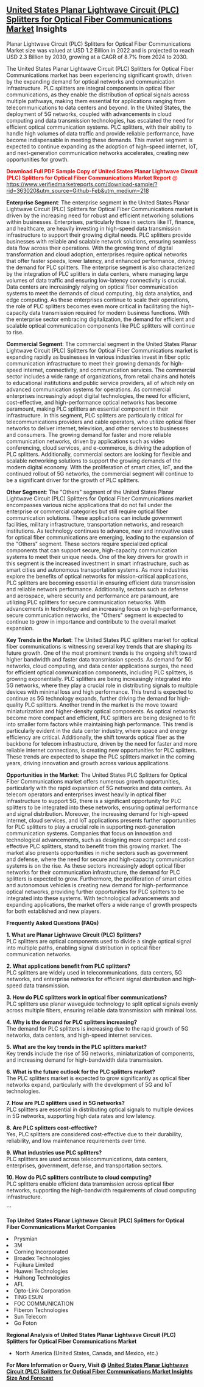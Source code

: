 <h2><a href="https://www.verifiedmarketreports.com/download-sample/?rid=363020&amp;utm_source=Github-Feb&amp;utm_medium=218" target="_blank">United States Planar Lightwave Circuit (PLC) Splitters for Optical Fiber Communications Market</a> Insights</h2><p>Planar Lightwave Circuit (PLC) Splitters for Optical Fiber Communications Market size was valued at USD 1.2 Billion in 2022 and is projected to reach USD 2.3 Billion by 2030, growing at a CAGR of 8.7% from 2024 to 2030.</p><p> <p>The United States Planar Lightwave Circuit (PLC) Splitters for Optical Fiber Communications market has been experiencing significant growth, driven by the expanding demand for optical networks and communication infrastructure. PLC splitters are integral components in optical fiber communications, as they enable the distribution of optical signals across multiple pathways, making them essential for applications ranging from telecommunications to data centers and beyond. In the United States, the deployment of 5G networks, coupled with advancements in cloud computing and data transmission technologies, has escalated the need for efficient optical communication systems. PLC splitters, with their ability to handle high volumes of data traffic and provide reliable performance, have become indispensable in meeting these demands. This market segment is expected to continue expanding as the adoption of high-speed internet, IoT, and next-generation communication networks accelerates, creating new opportunities for growth. <p><span class=""><span style="color: #ff0000;"><strong>Download Full PDF Sample Copy of United States Planar Lightwave Circuit (PLC) Splitters for Optical Fiber Communications Market Report</strong> @ </span><a href="https://www.verifiedmarketreports.com/download-sample/?rid=363020&amp;utm_source=Github-Feb&amp;utm_medium=218" target="_blank">https://www.verifiedmarketreports.com/download-sample/?rid=363020&amp;utm_source=Github-Feb&amp;utm_medium=218</a></span></p> <p><strong>Enterprise Segment</strong>: The enterprise segment in the United States Planar Lightwave Circuit (PLC) Splitters for Optical Fiber Communications market is driven by the increasing need for robust and efficient networking solutions within businesses. Enterprises, particularly those in sectors like IT, finance, and healthcare, are heavily investing in high-speed data transmission infrastructure to support their growing digital needs. PLC splitters provide businesses with reliable and scalable network solutions, ensuring seamless data flow across their operations. With the growing trend of digital transformation and cloud adoption, enterprises require optical networks that offer faster speeds, lower latency, and enhanced performance, driving the demand for PLC splitters. The enterprise segment is also characterized by the integration of PLC splitters in data centers, where managing large volumes of data traffic and ensuring low-latency connectivity is crucial. Data centers are increasingly relying on optical fiber communication systems to meet the demands of cloud computing, big data analytics, and edge computing. As these enterprises continue to scale their operations, the role of PLC splitters becomes even more critical in facilitating the high-capacity data transmission required for modern business functions. With the enterprise sector embracing digitalization, the demand for efficient and scalable optical communication components like PLC splitters will continue to rise. <p><strong>Commercial Segment</strong>: The commercial segment in the United States Planar Lightwave Circuit (PLC) Splitters for Optical Fiber Communications market is expanding rapidly as businesses in various industries invest in fiber optic communication infrastructure to meet their growing demands for high-speed internet, connectivity, and communication services. The commercial sector includes a wide range of organizations, from retail chains and hotels to educational institutions and public service providers, all of which rely on advanced communication systems for operations. As commercial enterprises increasingly adopt digital technologies, the need for efficient, cost-effective, and high-performance optical networks has become paramount, making PLC splitters an essential component in their infrastructure. In this segment, PLC splitters are particularly critical for telecommunications providers and cable operators, who utilize optical fiber networks to deliver internet, television, and other services to businesses and consumers. The growing demand for faster and more reliable communication networks, driven by applications such as video conferencing, cloud services, and e-commerce, is driving the adoption of PLC splitters. Additionally, commercial sectors are looking for flexible and scalable networking solutions to support the growing demands of the modern digital economy. With the proliferation of smart cities, IoT, and the continued rollout of 5G networks, the commercial segment will continue to be a significant driver for the growth of PLC splitters. <p><strong>Other Segment</strong>: The "Others" segment of the United States Planar Lightwave Circuit (PLC) Splitters for Optical Fiber Communications market encompasses various niche applications that do not fall under the enterprise or commercial categories but still require optical fiber communication solutions. These applications can include government facilities, military infrastructure, transportation networks, and research institutions. As technology continues to advance, new and innovative uses for optical fiber communications are emerging, leading to the expansion of the "Others" segment. These sectors require specialized optical components that can support secure, high-capacity communication systems to meet their unique needs. One of the key drivers for growth in this segment is the increased investment in smart infrastructure, such as smart cities and autonomous transportation systems. As more industries explore the benefits of optical networks for mission-critical applications, PLC splitters are becoming essential in ensuring efficient data transmission and reliable network performance. Additionally, sectors such as defense and aerospace, where security and performance are paramount, are utilizing PLC splitters for secure communication networks. With advancements in technology and an increasing focus on high-performance, secure communication networks, the "Others" segment is expected to continue to grow in importance and contribute to the overall market expansion. <p><strong>Key Trends in the Market</strong>: The United States PLC splitters market for optical fiber communications is witnessing several key trends that are shaping its future growth. One of the most prominent trends is the ongoing shift toward higher bandwidth and faster data transmission speeds. As demand for 5G networks, cloud computing, and data center applications surges, the need for efficient optical communication components, including PLC splitters, is growing exponentially. PLC splitters are being increasingly integrated into 5G networks, where they play a crucial role in distributing signals to multiple devices with minimal loss and high performance. This trend is expected to continue as 5G technology expands, further driving the demand for high-quality PLC splitters. Another trend in the market is the move toward miniaturization and higher-density optical components. As optical networks become more compact and efficient, PLC splitters are being designed to fit into smaller form factors while maintaining high performance. This trend is particularly evident in the data center industry, where space and energy efficiency are critical. Additionally, the shift towards optical fiber as the backbone for telecom infrastructure, driven by the need for faster and more reliable internet connections, is creating new opportunities for PLC splitters. These trends are expected to shape the PLC splitters market in the coming years, driving innovation and growth across various applications. <p><strong>Opportunities in the Market</strong>: The United States PLC Splitters for Optical Fiber Communications market offers numerous growth opportunities, particularly with the rapid expansion of 5G networks and data centers. As telecom operators and enterprises invest heavily in optical fiber infrastructure to support 5G, there is a significant opportunity for PLC splitters to be integrated into these networks, ensuring optimal performance and signal distribution. Moreover, the increasing demand for high-speed internet, cloud services, and IoT applications presents further opportunities for PLC splitters to play a crucial role in supporting next-generation communication systems. Companies that focus on innovation and technological advancements, such as designing more compact and cost-effective PLC splitters, stand to benefit from this growing market. The market also presents opportunities in niche sectors such as government and defense, where the need for secure and high-capacity communication systems is on the rise. As these sectors increasingly adopt optical fiber networks for their communication infrastructure, the demand for PLC splitters is expected to grow. Furthermore, the proliferation of smart cities and autonomous vehicles is creating new demand for high-performance optical networks, providing further opportunities for PLC splitters to be integrated into these systems. With technological advancements and expanding applications, the market offers a wide range of growth prospects for both established and new players. <p><strong>Frequently Asked Questions (FAQs)</strong></p> <p><strong>1. What are Planar Lightwave Circuit (PLC) Splitters?</strong><br> PLC splitters are optical components used to divide a single optical signal into multiple paths, enabling signal distribution in optical fiber communication networks.</p> <p><strong>2. What applications benefit from PLC splitters?</strong><br> PLC splitters are widely used in telecommunications, data centers, 5G networks, and enterprise networks for efficient signal distribution and high-speed data transmission.</p> <p><strong>3. How do PLC splitters work in optical fiber communications?</strong><br> PLC splitters use planar waveguide technology to split optical signals evenly across multiple fibers, ensuring reliable data transmission with minimal loss.</p> <p><strong>4. Why is the demand for PLC splitters increasing?</strong><br> The demand for PLC splitters is increasing due to the rapid growth of 5G networks, data centers, and high-speed internet services.</p> <p><strong>5. What are the key trends in the PLC splitters market?</strong><br> Key trends include the rise of 5G networks, miniaturization of components, and increasing demand for high-bandwidth data transmission.</p> <p><strong>6. What is the future outlook for the PLC splitters market?</strong><br> The PLC splitters market is expected to grow significantly as optical fiber networks expand, particularly with the development of 5G and IoT technologies.</p> <p><strong>7. How are PLC splitters used in 5G networks?</strong><br> PLC splitters are essential in distributing optical signals to multiple devices in 5G networks, supporting high data rates and low latency.</p> <p><strong>8. Are PLC splitters cost-effective?</strong><br> Yes, PLC splitters are considered cost-effective due to their durability, reliability, and low maintenance requirements over time.</p> <p><strong>9. What industries use PLC splitters?</strong><br> PLC splitters are used across telecommunications, data centers, enterprises, government, defense, and transportation sectors.</p> <p><strong>10. How do PLC splitters contribute to cloud computing?</strong><br> PLC splitters enable efficient data transmission across optical fiber networks, supporting the high-bandwidth requirements of cloud computing infrastructure.</p> ```</p><p><strong>Top United States Planar Lightwave Circuit (PLC) Splitters for Optical Fiber Communications Market Companies</strong></p><div data-test-id=""><p><li>Prysmian</li><li> 3M</li><li> Corning Incorporated</li><li> Broadex Technologies</li><li> Fujikura Limited</li><li> Huawei Technologies</li><li> Huihong Technologies</li><li> AFL</li><li> Opto-Link Corporation</li><li> TING ESUN</li><li> FOC COMMUNICATION</li><li> Fiberon Technologies</li><li> Sun Telecom</li><li> Go Foton</li></p><div><strong>Regional Analysis of&nbsp;United States Planar Lightwave Circuit (PLC) Splitters for Optical Fiber Communications Market</strong></div><ul><li dir="ltr"><p dir="ltr">North America&nbsp;(United States, Canada, and Mexico, etc.)</p></li></ul><p><strong>For More Information or Query, Visit @&nbsp;</strong><strong><a href="https://www.verifiedmarketreports.com/product/planar-lightwave-circuit-plc-splitters-for-optical-fiber-communications-market/?utm_source=Github-Feb&amp;utm_medium=218" target="_blank">United States Planar Lightwave Circuit (PLC) Splitters for Optical Fiber Communications Market Insights Size And Forecast</a></strong></p></div>
